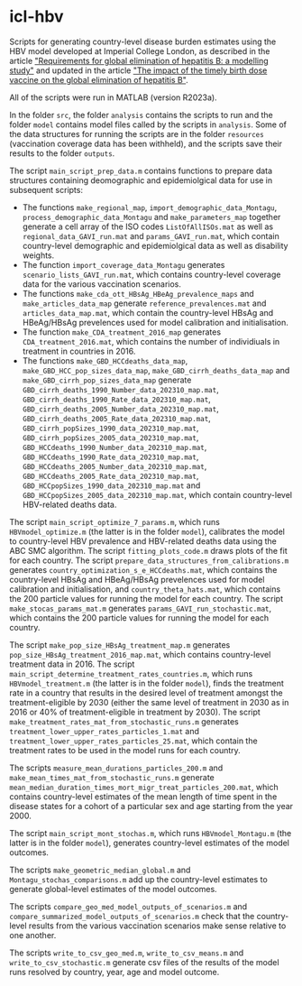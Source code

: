 # icl-hbv

Scripts for generating country-level disease burden estimates using the HBV model developed at Imperial College London, as described in the article ["Requirements for global elimination of hepatitis B: a modelling study"](https://www.thelancet.com/journals/laninf/article/PIIS1473-3099(16)30204-3/fulltext) and updated in the article ["The impact of the timely birth dose vaccine on the global elimination of hepatitis B"](https://www.nature.com/articles/s41467-021-26475-6).

All of the scripts were run in MATLAB (version R2023a).

In the folder `src`, the folder `analysis` contains the scripts to run and the folder `model` contains model files called by the scripts in `analysis`. Some of the data structures for running the scripts are in the folder `resources` (vaccination coverage data has been withheld), and the scripts save their results to the folder `outputs`.

The script `main_script_prep_data.m` contains functions to prepare data structures containing deomographic and epidemiolgical data for use in subsequent scripts:
- The functions `make_regional_map`, `import_demographic_data_Montagu`, `process_demographic_data_Montagu` and `make_parameters_map` together generate a cell array of the ISO codes `ListOfAllISOs.mat` as well as `regional_data_GAVI_run.mat` and `params_GAVI_run.mat`, which contain country-level demographic and epidemiolgical data as well as disability weights.
- The function `import_coverage_data_Montagu` generates `scenario_lists_GAVI_run.mat`, which contains country-level coverage data for the various vaccination scenarios.
- The functions `make_cda_ott_HBsAg_HBeAg_prevalence_maps` and `make_articles_data_map` generate `reference_prevalences.mat` and `articles_data_map.mat`, which contain the country-level HBsAg and HBeAg/HBsAg prevelences used for model calibration and initialisation.
- The function `make_CDA_treatment_2016_map` generates `CDA_treatment_2016.mat`, which contains the number of individiuals in treatment in countries in 2016.
- The functions `make_GBD_HCCdeaths_data_map`, `make_GBD_HCC_pop_sizes_data_map`, `make_GBD_cirrh_deaths_data_map` and `make_GBD_cirrh_pop_sizes_data_map` generate `GBD_cirrh_deaths_1990_Number_data_202310_map.mat`, `GBD_cirrh_deaths_1990_Rate_data_202310_map.mat`, `GBD_cirrh_deaths_2005_Number_data_202310_map.mat`, `GBD_cirrh_deaths_2005_Rate_data_202310_map.mat`, `GBD_cirrh_popSizes_1990_data_202310_map.mat`, `GBD_cirrh_popSizes_2005_data_202310_map.mat`, `GBD_HCCdeaths_1990_Number_data_202310_map.mat`, `GBD_HCCdeaths_1990_Rate_data_202310_map.mat`, `GBD_HCCdeaths_2005_Number_data_202310_map.mat`, `GBD_HCCdeaths_2005_Rate_data_202310_map.mat`, `GBD_HCCpopSizes_1990_data_202310_map.mat` and `GBD_HCCpopSizes_2005_data_202310_map.mat`, which contain country-level HBV-related deaths data.

The script `main_script_optimize_7_params.m`, which runs `HBVmodel_optimize.m` (the latter is in the folder `model`), calibrates the model to country-level HBV prevalence and HBV-related deaths data using the ABC SMC algorithm.
The script `fitting_plots_code.m` draws plots of the fit for each country.
The script `prepare_data_structures_from_calibrations.m` generates `country_optimization_s_e_HCCdeaths.mat`, which contains the country-level HBsAg and HBeAg/HBsAg prevelences used for model calibration and initialisation, and `country_theta_hats.mat`, which contains the 200 particle values for running the model for each country.
The script `make_stocas_params_mat.m` generates `params_GAVI_run_stochastic.mat`, which contains the 200 particle values for running the model for each country.

The script `make_pop_size_HBsAg_treatment_map.m` generates `pop_size_HBsAg_treatment_2016_map.mat`, which contains country-level treatment data in 2016.
The script `main_script_determine_treatment_rates_countries.m`, which runs `HBVmodel_treatment.m` (the latter is in the folder `model`), finds the treatment rate in a country that results in the desired level of treatment amongst the treatment-eligible by 2030 (either the same level of treatment in 2030 as in 2016 or 40% of treatment-eligible in treatment by 2030).
The script `make_treatment_rates_mat_from_stochastic_runs.m` generates `treatment_lower_upper_rates_particles_1.mat` and `treatment_lower_upper_rates_particles_25.mat`, which contain the treatment rates to be used in the model runs for each country.

The scripts `measure_mean_durations_particles_200.m` and `make_mean_times_mat_from_stochastic_runs.m` generate `mean_median_duration_times_mort_migr_treat_particles_200.mat`, which contains country-level estimates of the mean length of time spent in the disease states for a cohort of a particular sex and age starting from the year 2000.

The script `main_script_mont_stochas.m`, which runs `HBVmodel_Montagu.m` (the latter is in the folder `model`), generates country-level estimates of the model outcomes.

The scripts `make_geometric_median_global.m` and `Montagu_stochas_comparisons.m` add up the country-level estimates to generate global-level estimates of the model outcomes.

The scripts `compare_geo_med_model_outputs_of_scenarios.m` and `compare_summarized_model_outputs_of_scenarios.m` check that the country-level results from the various vaccination scenarios make sense relative to one another.

The scripts `write_to_csv_geo_med.m`, `write_to_csv_means.m` and `write_to_csv_stochastic.m` generate csv files of the results of the model runs resolved by country, year, age and model outcome.


